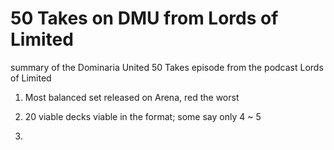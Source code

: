 # 50 Takes on DMU from Lords of Limited
summary of the Dominaria United 50 Takes episode from the podcast Lords of Limited

1. Most balanced set released on Arena, red the worst

2. 20 viable decks viable in the format; some say only 4 ~ 5

3. 
